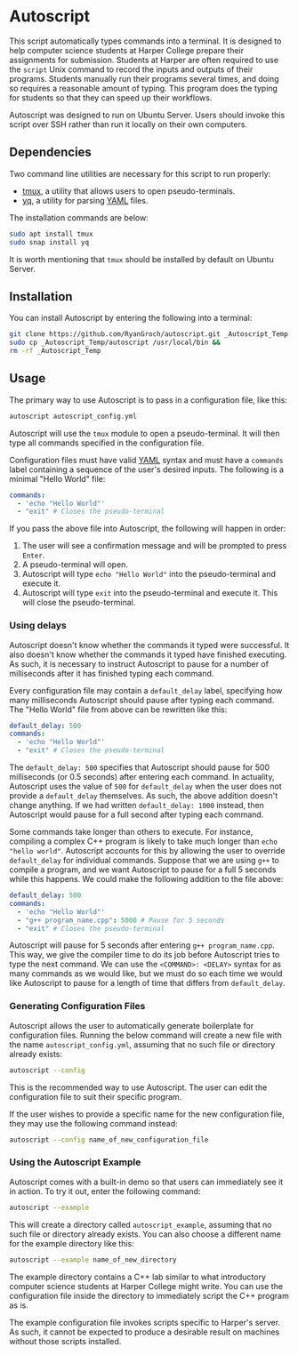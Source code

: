 # Autoscript

This script automatically types commands into a terminal. It is designed to help computer science students at Harper College prepare their assignments for submission. Students at Harper are often required to use the `script` Unix command to record the inputs and outputs of their programs. Students manually run their programs several times, and doing so requires a reasonable amount of typing. This program does the typing for students so that they can speed up their workflows.

Autoscript was designed to run on Ubuntu Server. Users should invoke this script over SSH rather than run it locally on their own computers.

## Dependencies

Two command line utilities are necessary for this script to run properly:

- [tmux](https://github.com/tmux/tmux/wiki), a utility that allows users to open pseudo-terminals.
- [yq](https://github.com/mikefarah/yq), a utility for parsing [YAML](https://yaml.org/spec/1.2.2/) files.

The installation commands are below:

```sh
sudo apt install tmux
sudo snap install yq
```

It is worth mentioning that `tmux` should be installed by default on Ubuntu Server.

## Installation

You can install Autoscript by entering the following into a terminal:

```sh
git clone https://github.com/RyanGroch/autoscript.git _Autoscript_Temp &&
sudo cp _Autoscript_Temp/autoscript /usr/local/bin &&
rm -rf _Autoscript_Temp
```

## Usage

The primary way to use Autoscript is to pass in a configuration file, like this:

```sh
autoscript autoscript_config.yml
```

Autoscript will use the `tmux` module to open a pseudo-terminal. It will then type all commands specified in the configuration file.

Configuration files must have valid [YAML](https://yaml.org/spec/1.2.2/) syntax and must have a `commands` label containing a sequence of the user's desired inputs. The following is a minimal "Hello World" file:

```yml
commands:
  - 'echo "Hello World"'
  - "exit" # Closes the pseudo-terminal
```

If you pass the above file into Autoscript, the following will happen in order:

1. The user will see a confirmation message and will be prompted to press `Enter`.
2. A pseudo-terminal will open.
3. Autoscript will type `echo "Hello World"` into the pseudo-terminal and execute it.
4. Autoscript will type `exit` into the pseudo-terminal and execute it. This will close the pseudo-terminal.

### Using delays

Autoscript doesn't know whether the commands it typed were successful. It also doesn't know whether the commands it typed have finished executing. As such, it is necessary to instruct Autoscript to pause for a number of milliseconds after it has finished typing each command.

Every configuration file may contain a `default_delay` label, specifying how many milliseconds Autoscript should pause after typing each command. The "Hello World" file from above can be rewritten like this:

```yml
default_delay: 500
commands:
  - 'echo "Hello World"'
  - "exit" # Closes the pseudo-terminal
```

The `default_delay: 500` specifies that Autoscript should pause for 500 milliseconds (or 0.5 seconds) after entering each command. In actuality, Autoscript uses the value of `500` for `default_delay` when the user does not provide a `default_delay` themselves. As such, the above addition doesn't change anything. If we had written `default_delay: 1000` instead, then Autoscript would pause for a full second after typing each command.

Some commands take longer than others to execute. For instance, compiling a complex C++ program is likely to take much longer than `echo "hello world"`. Autoscript accounts for this by allowing the user to override `default_delay` for individual commands. Suppose that we are using `g++` to compile a program, and we want Autoscript to pause for a full 5 seconds while this happens. We could make the following addition to the file above:

```yml
default_delay: 500
commands:
  - 'echo "Hello World"'
  - "g++ program_name.cpp": 5000 # Pause for 5 seconds
  - "exit" # Closes the pseudo-terminal
```

Autoscript will pause for 5 seconds after entering `g++ program_name.cpp`. This way, we give the compiler time to do its job before Autoscript tries to type the next command. We can use the `<COMMAND>: <DELAY>` syntax for as many commands as we would like, but we must do so each time we would like Autoscript to pause for a length of time that differs from `default_delay`.

### Generating Configuration Files

Autoscript allows the user to automatically generate boilerplate for configuration files. Running the below command will create a new file with the name `autoscript_config.yml`, assuming that no such file or directory already exists:

```sh
autoscript --config
```

This is the recommended way to use Autoscript. The user can edit the configuration file to suit their specific program.

If the user wishes to provide a specific name for the new configuration file, they may use the following command instead:

```sh
autoscript --config name_of_new_configuration_file
```

### Using the Autoscript Example

Autoscript comes with a built-in demo so that users can immediately see it in action. To try it out, enter the following command:

```sh
autoscript --example
```

This will create a directory called `autoscript_example`, assuming that no such file or directory already exists. You can also choose a different name for the example directory like this:

```sh
autoscript --example name_of_new_directory
```

The example directory contains a C++ lab similar to what introductory computer science students at Harper College might write. You can use the configuration file inside the directory to immediately script the C++ program as is.

The example configuration file invokes scripts specific to Harper's server. As such, it cannot be expected to produce a desirable result on machines without those scripts installed.
